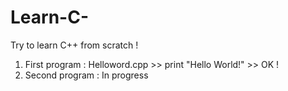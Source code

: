 # Learn-C-
Try to learn C++ from scratch !

1. First program : Helloword.cpp >> print "Hello World!" >> OK !
2. Second program : In progress 
